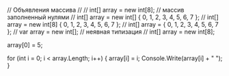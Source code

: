 // Объявления массива
//
// int[] array = new int[8];       // массив заполненный нулями
// int[] array = new int[] { 0, 1, 2, 3, 4, 5, 6, 7 };
// int[] array = new int[8] { 0, 1, 2, 3, 4, 5, 6, 7 };
// int[] array = { 0, 1, 2, 3, 4, 5, 6, 7 };
// var array = new int[];          // неявная типизация
//
int[] array = new int[8];

array[0] = 5;

for (int i = 0; i < array.Length; i++)
{
    array[i] = i;
    Console.Write(array[i] + " ");
}